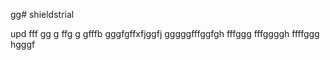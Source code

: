 gg# shieldstrial

upd
fff
gg
g
ffg
g
gfffb
gggfgffхfjggfj
gggggfffggfgh
fffggg
fffggggh
ffffggg
hgggf
